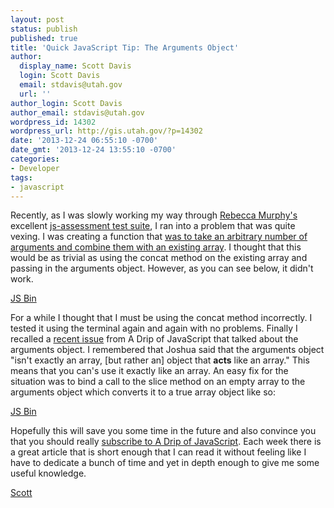```yaml
---
layout: post
status: publish
published: true
title: 'Quick JavaScript Tip: The Arguments Object'
author:
  display_name: Scott Davis
  login: Scott Davis
  email: stdavis@utah.gov
  url: ''
author_login: Scott Davis
author_email: stdavis@utah.gov
wordpress_id: 14302
wordpress_url: http://gis.utah.gov/?p=14302
date: '2013-12-24 06:55:10 -0700'
date_gmt: '2013-12-24 13:55:10 -0700'
categories:
- Developer
tags:
- javascript
---
```

<p>Recently, as I was slowly working my way through <a href="http://rmurphey.com/">Rebecca Murphy's</a> excellent <a href="https://github.com/rmurphey/js-assessment">js-assessment test suite</a>, I ran into a problem that was quite vexing. I was creating a function that <a href="https://github.com/rmurphey/js-assessment/blob/master/tests/app/functions.js#L109-119">was to take an arbitrary number of arguments and combine them with an existing array</a>. I thought that this would be as trivial as using the concat method on the existing array and passing in the arguments object. However, as you can see below, it didn't work.</p>
<p><a class="jsbin-embed" href="http://jsbin.com/uSuWEVuj/2/embed?js,output">JS Bin</a><script src="http://static.jsbin.com/js/embed.js"></script></p>
<p>For a while I thought that I must be using the concat method incorrectly. I tested it using the terminal again and again with no problems. Finally I recalled a <a href="http://us6.campaign-archive1.com/?u=2cc20705b76fa66ab84a6634f&amp;id=c8f1074cb2">recent issue</a> from A Drip of JavaScript that talked about the arguments object. I remembered that Joshua said that the arguments object "isn't exactly an array, [but rather an] object that <b>acts</b>&nbsp;like an array." This means that you can's use it exactly like an array. An easy fix for the situation was to bind a call to the slice method on an empty array to the arguments object which converts it to a true array object like so:</p>
<p><a class="jsbin-embed" href="http://jsbin.com/uPuzuyAF/7/embed?js,output">JS Bin</a><script src="http://static.jsbin.com/js/embed.js"></script></p>
<p>Hopefully this will save you some time in the future and also convince you that you should really <a href="http://designpepper.com/a-drip-of-javascript">subscribe to A Drip of JavaScript</a>. Each week there is a great article that is short enough that I can read it without feeling like I have to dedicate a bunch of time and yet in depth enough to give me some useful knowledge.</p>
<p><a href='https://twitter.com/SThomasDavis'>Scott</a></p>
